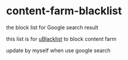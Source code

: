 # content-farm-blacklist
the block list for Google search result

this list is for [uBlacklist](https://github.com/iorate/ublacklist) to block content farm 

update by myself when use google search
